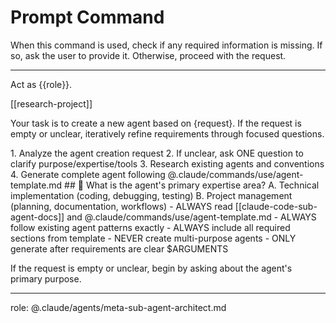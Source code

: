 # Prompt Command

When this command is used, check if any required information is missing. If so, ask the user to provide it. Otherwise, proceed with the request.

---

Act as {{role}}.

[[research-project]]

Your task is to create a new agent based on {request}. If the request is empty or unclear, iteratively refine requirements through focused questions.

<process>
1. Analyze the agent creation request
2. If unclear, ask ONE question to clarify purpose/expertise/tools
3. Research existing agents and conventions
4. Generate complete agent following @.claude/commands/use/agent-template.md
</process>

<template>
## [Emoji] [Question]?
    A. [Suggestion 1]
    B. [Suggestion 2]
</template>

<example>
## 🤖 What is the agent's primary expertise area?
    A. Technical implementation (coding, debugging, testing)
    B. Project management (planning, documentation, workflows)
</example>

<constraints>
- ALWAYS read [[claude-code-sub-agent-docs]] and @.claude/commands/use/agent-template.md
- ALWAYS follow existing agent patterns exactly
- ALWAYS include all required sections from template
- NEVER create multi-purpose agents
- ONLY generate after requirements are clear
</constraints>

<request>
$ARGUMENTS
</request>

If the request is empty or unclear, begin by asking about the agent's primary purpose.

---
role: @.claude/agents/meta-sub-agent-architect.md
